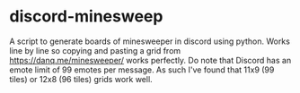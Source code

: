 # discord-minesweep
A script to generate boards of minesweeper in discord using python. Works line by line so copying and pasting a grid from https://danq.me/minesweeper/ works perfectly. Do note that Discord has an emote limit of 99 emotes per message. As such I've found that 11x9 (99 tiles) or 12x8 (96 tiles) grids work well. 
